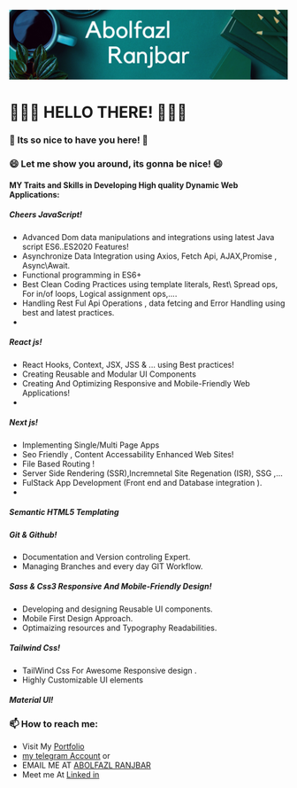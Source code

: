 ![Abolfazl ranjbar React & javascript WEBapp developer. ](https://github.com/Ranjbar1/Ranjbar1/blob/main/Abolfazl.png)

# 👋👋👋 HELLO THERE! 👋👋👋

### 🤝 Its so nice to have you here! 🤝

### 😄 Let me show you around, its gonna be nice! 😄

#### MY Traits and Skills in Developing High quality Dynamic Web Applications:

##### Cheers JavaScript!

- Advanced Dom data manipulations and integrations using latest Java script ES6..ES2020 Features!
- Asynchronize Data Integration using Axios, Fetch Api, AJAX,Promise , Async\Await.
- Functional programming in ES6+
- Best Clean Coding Practices using template literals, Rest\ Spread ops, For in/of loops, Logical assignment ops,....
- Handling Rest Ful Api Operations , data fetcing and Error Handling using best and latest practices.
-

##### React js!
- React Hooks, Context, JSX, JSS & ... using Best practices!
- Creating Reusable and Modular UI Components 
- Creating And Optimizing Responsive and Mobile-Friendly Web Applications!
-   
##### Next js!
- Implementing Single/Multi Page Apps 
- Seo Friendly , Content Accessability Enhanced Web Sites!
- File Based Routing !
- Server Side Rendering (SSR),Incremnetal Site Regenation (ISR), SSG ,...
- FulStack App Development (Front end and Database integration ).
- 
##### Semantic HTML5 Templating

##### Git & Github!
- Documentation and Version controling Expert.
- Managing Branches and every day GIT Workflow.
##### Sass & Css3 Responsive And Mobile-Friendly Design!
- Developing and designing Reusable UI components.
- Mobile First Design Approach.
- Optimaizing resources and Typography Readabilities. 
##### Tailwind Css!
- TailWind Css For Awesome Responsive design .
- Highly Customizable UI elements
##### Material UI!

### 📫 How to reach me:
- Visit My [Portfolio](https://abolfazl-ranjbar.netlify.app/) 
- [my telegram Account](https://t.me/abolfazl_legion) or
- EMAIL ME AT [ABOLFAZL RANJBAR](https://t.me/abolfazl_legion)
- Meet me At [Linked in](https://www.linkedin.com/in/abolfazl--ranjbar/)
